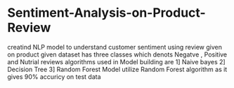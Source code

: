 # Sentiment-Analysis-on-Product-Review
creatind NLP model to understand customer sentiment using review given on product 
given dataset has three classes which denots Negatve , Positive and Nutrial reviews 
algorithms used in Model building are 
1] Naive bayes
2] Decision Tree
3] Random Forest 
Model utilize Random Forest algorithm as it gives 90% accuricy on test data
